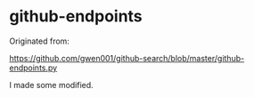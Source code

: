 # github-endpoints

Originated from:

https://github.com/gwen001/github-search/blob/master/github-endpoints.py

I made some modified.

